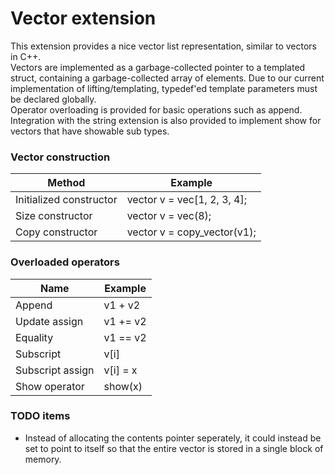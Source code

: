 Vector extension
================

This extension provides a nice vector list representation, similar to vectors in C++.  
Vectors are implemented as a garbage-collected pointer to a templated struct, containing a garbage-collected array of elements.  Due to our current implementation of lifting/templating, typedef'ed template parameters must be declared globally.  
Operator overloading is provided for basic operations such as append.  
Integration with the string extension is also provided to implement show for vectors that have showable sub types.

### Vector construction

| Method                  | Example |
| ----------------------- | ------- |
| Initialized constructor | vector<int> v = vec<int>[1, 2, 3, 4]; |
| Size constructor        | vector<int> v = vec<int>(8); |
| Copy constructor        | vector<int> v = copy_vector(v1); |

### Overloaded operators

| Name                    | Example |
| ----------------------- | ------- |
| Append                  | v1 + v2 |
| Update assign           | v1 += v2 |
| Equality                | v1 == v2 |
| Subscript               | v[i] |
| Subscript assign        | v[i] = x |
| Show operator           | show(x) |

### TODO items
* Instead of allocating the contents pointer seperately, it could instead be set to point to itself so that the entire vector is stored in a single block of memory.  